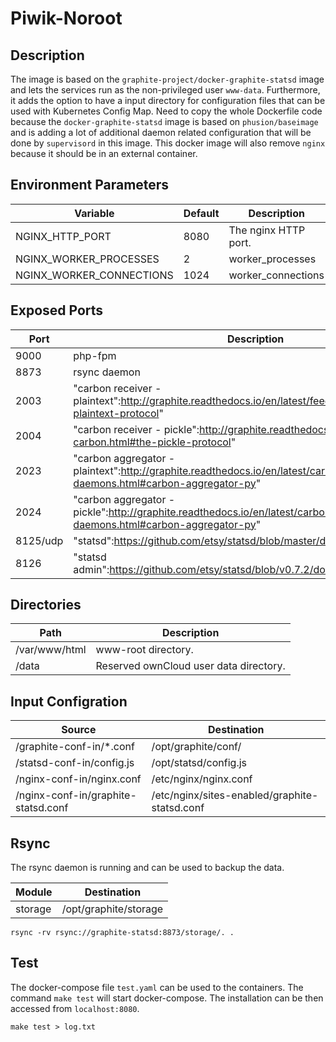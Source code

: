 # Piwik-Noroot

## Description

The image is based on the `graphite-project/docker-graphite-statsd` image and 
lets the services run as the non-privileged user `www-data`.
Furthermore, it adds the option to have a input directory for configuration
files that can be used with Kubernetes Config Map. Need to copy the whole
Dockerfile code because the `docker-graphite-statsd`
image is based on `phusion/baseimage` and is adding a lot of additional daemon
related configuration that will be done by `supervisord` in this image.
This docker image will also remove `nginx` because it should be in an external
container.

## Environment Parameters

| Variable | Default | Description |
| ------------- | ------------- | ----- |
| NGINX_HTTP_PORT  | 8080 | The nginx HTTP port. |
| NGINX_WORKER_PROCESSES | 2 | worker_processes |
| NGINX_WORKER_CONNECTIONS | 1024 | worker_connections |

## Exposed Ports

| Port | Description |
| ------------- | ----- |
| 9000  | php-fpm |
| 8873 | rsync daemon |
| 2003 | "carbon receiver - plaintext":http://graphite.readthedocs.io/en/latest/feeding-carbon.html#the-plaintext-protocol" |
| 2004 | "carbon receiver - pickle":http://graphite.readthedocs.io/en/latest/feeding-carbon.html#the-pickle-protocol" |
| 2023 | "carbon aggregator - plaintext":http://graphite.readthedocs.io/en/latest/carbon-daemons.html#carbon-aggregator-py" |
| 2024 | "carbon aggregator - pickle":http://graphite.readthedocs.io/en/latest/carbon-daemons.html#carbon-aggregator-py" |
| 8125/udp | "statsd":https://github.com/etsy/statsd/blob/master/docs/server.md" |
| 8126 | "statsd admin":https://github.com/etsy/statsd/blob/v0.7.2/docs/admin_interface.md" |

## Directories

| Path | Description |
| ------------- | ----- |
| /var/www/html  | www-root directory. |
| /data | Reserved ownCloud user data directory. |

## Input Configration

| Source | Destination |
| ------------- | ------------- |
| /graphite-conf-in/*.conf | /opt/graphite/conf/ |
| /statsd-conf-in/config.js | /opt/statsd/config.js |
| /nginx-conf-in/nginx.conf | /etc/nginx/nginx.conf |
| /nginx-conf-in/graphite-statsd.conf | /etc/nginx/sites-enabled/graphite-statsd.conf |

## Rsync

The rsync daemon is running and can be used to backup the data.

| Module | Destination |
| ------------- | ------------- |
| storage | /opt/graphite/storage |

```
rsync -rv rsync://graphite-statsd:8873/storage/. .
```

## Test

The docker-compose file `test.yaml` can be used to the containers.
The command `make test` will start docker-compose.
The installation can be then accessed
from `localhost:8080`.

```
make test > log.txt
```
